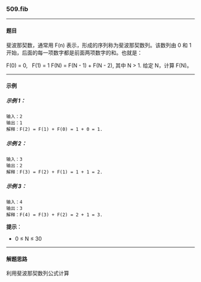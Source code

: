 ### 509.fib
----
#### 题目
斐波那契数，通常用 F(n) 表示，形成的序列称为斐波那契数列。该数列由 0 和 1 开始，后面的每一项数字都是前面两项数字的和。也就是：

F(0) = 0,   F(1) = 1
F(N) = F(N - 1) + F(N - 2), 其中 N > 1.
给定 N，计算 F(N)。

----
#### 示例

##### 示例 1：

```
输入：2
输出：1
解释：F(2) = F(1) + F(0) = 1 + 0 = 1.
```

##### 示例 2：

```
输入：3
输出：2
解释：F(3) = F(2) + F(1) = 1 + 1 = 2.
```

##### 示例 3：

```
输入：4
输出：3
解释：F(4) = F(3) + F(2) = 2 + 1 = 3.
```

**提示**：

- 0 ≤ N ≤ 30

----
#### 解题思路
利用斐波那契数列公式计算
